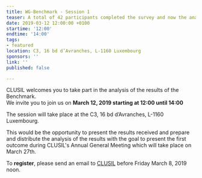```yaml
---
title: WG-Benchmark - Session 1
teaser: A total of 42 participants completed the survey and now the analysis starts.
date: 2019-03-12 12:00:00 +0100
startime: '12:00'
endtime: '14:00'
tags:
- featured
location: C3, 16 bd d’Avranches, L-1160 Luxembourg
sponsors: ''
link: ''
published: false

---
```

CLUSIL welcomes you to take part in the analysis of the results of the Benchmark.  
We invite you to join us on **March 12, 2019 starting at 12:00 until 14:00** 

The session will take place at the C3, 16 bd d’Avranches, L-1160 Luxembourg.  
  
This would be the opportunity to present the results received and prepare and distribute the analysis of the results with the goal to present the first outcome during CLUSIL's Annual General Meeting which will take place on March 27th.  
  
To **register**, please send an email to [CLUSIL](mailto:secgen@clusil.lu) before Friday March 8, 2019 noon. 